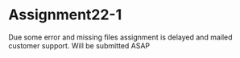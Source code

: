 # Assignment22-1
Due some error and missing files assignment is delayed and mailed customer support.
Will be submitted ASAP
